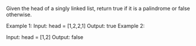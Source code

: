 Given the head of a singly linked list, return true if it is a
palindrome or false otherwise.

Example 1:
Input: head = [1,2,2,1]
Output: true
Example 2:

Input: head = [1,2]
Output: false